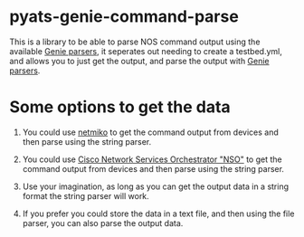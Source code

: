 # pyats-genie-command-parse
This is a library to be able to parse NOS command output using the available
[Genie parsers](https://developer.cisco.com/docs/genie-docs/), it seperates out 
needing to create a testbed.yml, and allows you to just get the output, and parse the 
output with [Genie parsers](https://developer.cisco.com/docs/genie-docs/).

# Some options to get the data
1. You could use [netmiko](https://ktbyers.github.io/netmiko/) to get the command output
   from devices and then parse using the string parser.

2. You could use [Cisco Network Services Orchestrator "NSO"](https://developer.cisco.com/docs/nso/)
   to get the command output from devices and then parse using the string parser.

3. Use your imagination, as long as you can get the output data in a string format the string parser
   will work.

4. If you prefer you could store the data in a text file, and then using the file parser, you can also
   parse the output data.
